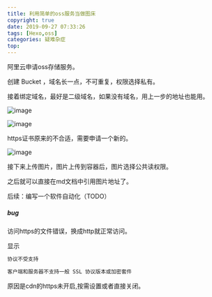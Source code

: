 ```yaml
---
title: 利用简单的oss服务当做图床
copyright: true
date: 2019-09-27 07:33:26
tags: [Hexo,oss]
categories: 疑难杂症
top:
---
```


阿里云申请oss存储服务。

创建 Bucket ，域名长一点，不可重复，权限选择私有。

接着绑定域名，最好是二级域名，如果没有域名，用上一步的地址也能用。

![image](https://oss.caiguoyu.cn/pictures/20190927/yuming1.png)

![image](https://oss.caiguoyu.cn/pictures/20190927/yuming2.png)


https证书原来的不合适，需要申请一个新的。

![image](https://oss.caiguoyu.cn/pictures/20190927/zhengshu.png)


接下来上传图片，图片上传到容器后，图片选择公共读权限。

之后就可以直接在md文档中引用图片地址了。

后续：编写一个软件自动化（TODO）

##### bug

访问https的文件错误，换成http就正常访问。

显示

```tex
协议不受支持

客户端和服务器不支持一般 SSL 协议版本或加密套件
```

原因是cdn的https未开启,按需设置或者直接关闭。